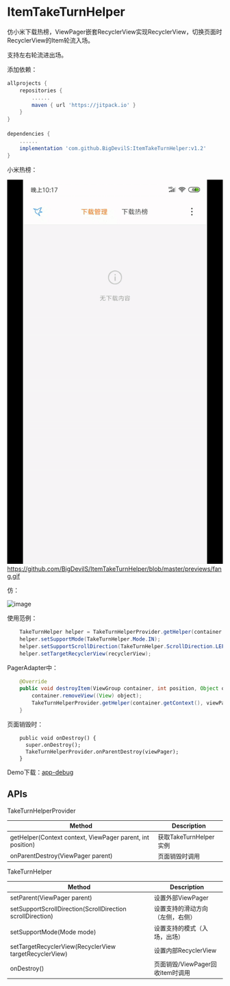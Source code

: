 # ItemTakeTurnHelper
仿小米下载热榜，ViewPager嵌套RecyclerView实现RecyclerView，切换页面时RecyclerView的Item轮流入场。

支持左右轮流进出场。

添加依赖：
```gradle
allprojects {
    repositories {
        ......
        maven { url 'https://jitpack.io' }
    }
}

dependencies {
    ......
    implementation 'com.github.BigDevilS:ItemTakeTurnHelper:v1.2'
}
```

小米热榜：

 ![image](https://github.com/BigDevilS/ItemTakeTurnHelper/blob/master/previews/xiaomirebang.gif)
 https://github.com/BigDevilS/ItemTakeTurnHelper/blob/master/previews/fang.gif

仿：

 ![image](https://github.com/BigDevilS/ItemTakeTurnHelper/blob/master/previews/fang.gif)
 
使用范例：
```java
    TakeTurnHelper helper = TakeTurnHelperProvider.getHelper(container.getContext(), viewPager, position);
    helper.setSupportMode(TakeTurnHelper.Mode.IN);
    helper.setSupportScrollDirection(TakeTurnHelper.ScrollDirection.LEFT);
    helper.setTargetRecyclerView(recyclerView);
```
PagerAdapter中：
```java
    @Override
    public void destroyItem(ViewGroup container, int position, Object object) {
        container.removeView((View) object);
        TakeTurnHelperProvider.getHelper(container.getContext(), viewPager, position).onDestroy();
    }
```
页面销毁时：
```
    public void onDestroy() {
      super.onDestroy();
      TakeTurnHelperProvider.onParentDestroy(viewPager);
    }
```
 
Demo下载：[app-debug](https://github.com/BigDevilS/ItemTakeTurnHelper/raw/master/previews/app-debug.apk)

## APIs

TakeTurnHelperProvider

Method|Description
--|--
getHelper(Context context, ViewPager parent, int position)|获取TakeTurnHelper实例
onParentDestroy(ViewPager parent)|页面销毁时调用

TakeTurnHelper

Method|Description
--|--
setParent(ViewPager parent)|设置外部ViewPager
setSupportScrollDirection(ScrollDirection scrollDirection)|设置支持的滑动方向（左侧，右侧）
setSupportMode(Mode mode)|设置支持的模式（入场，出场）
setTargetRecyclerView(RecyclerView targetRecyclerView)|设置内部RecyclerView
onDestroy()|页面销毁/ViewPager回收item时调用
